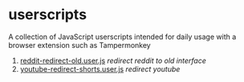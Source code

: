 # userscripts

A collection of JavaScript userscripts intended for daily usage with a browser extension such as Tampermonkey

1. [reddit-redirect-old.user.js](reddit-redirect-old.user.js) *redirect reddit to old interface*
2. [youtube-redirect-shorts.user.js](youtube-redirect-shorts.user.js) *redirect youtube*
